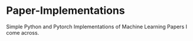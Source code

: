 # Paper-Implementations
Simple Python and Pytorch Implementations of Machine Learning Papers I come across.
